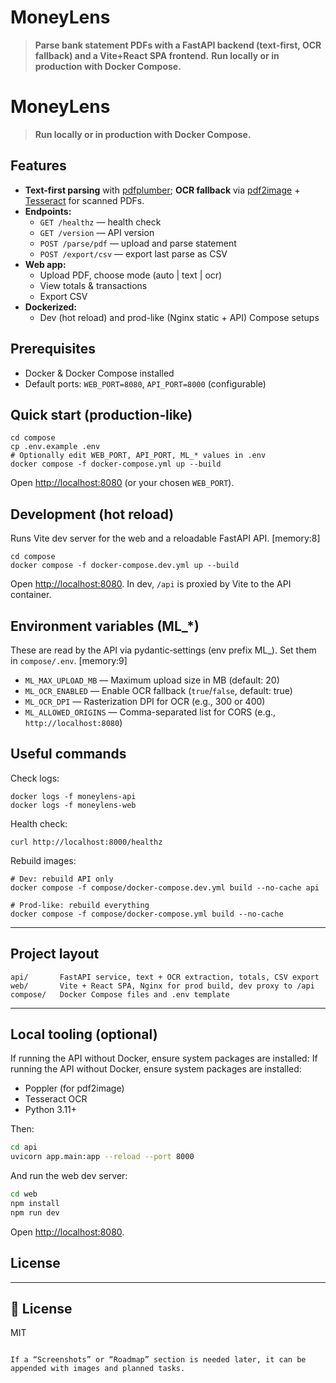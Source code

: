 # MoneyLens

> **Parse bank statement PDFs with a FastAPI backend (text-first, OCR fallback) and a Vite+React SPA frontend.**
> **Run locally or in production with Docker Compose.**
# MoneyLens

> **Run locally or in production with Docker Compose.**

## Features
- **Text-first parsing** with [pdfplumber](https://github.com/jsvine/pdfplumber); **OCR fallback** via [pdf2image](https://github.com/Belval/pdf2image) + [Tesseract](https://github.com/tesseract-ocr/tesseract) for scanned PDFs.
- **Endpoints:**
	- `GET /healthz` — health check
	- `GET /version` — API version
	- `POST /parse/pdf` — upload and parse statement
	- `POST /export/csv` — export last parse as CSV
- **Web app:**
	- Upload PDF, choose mode (auto | text | ocr)
	- View totals & transactions
	- Export CSV
- **Dockerized:**
	- Dev (hot reload) and prod-like (Nginx static + API) Compose setups

## Prerequisites
- Docker & Docker Compose installed
- Default ports: `WEB_PORT=8080`, `API_PORT=8000` (configurable)

## Quick start (production‑like)
```
cd compose
cp .env.example .env
# Optionally edit WEB_PORT, API_PORT, ML_* values in .env
docker compose -f docker-compose.yml up --build
```
Open [http://localhost:8080](http://localhost:8080) (or your chosen `WEB_PORT`).

## Development (hot reload)
Runs Vite dev server for the web and a reloadable FastAPI API. [memory:8]
```
cd compose
docker compose -f docker-compose.dev.yml up --build
```
Open [http://localhost:8080](http://localhost:8080). In dev, `/api` is proxied by Vite to the API container.

## Environment variables (ML_*)
These are read by the API via pydantic‑settings (env prefix ML_). Set them in `compose/.env`. [memory:9]
- `ML_MAX_UPLOAD_MB` — Maximum upload size in MB (default: 20)
- `ML_OCR_ENABLED` — Enable OCR fallback (`true`/`false`, default: true)
- `ML_OCR_DPI` — Rasterization DPI for OCR (e.g., 300 or 400)
- `ML_ALLOWED_ORIGINS` — Comma-separated list for CORS (e.g., `http://localhost:8080`)

## Useful commands
Check logs:
```
docker logs -f moneylens-api
docker logs -f moneylens-web
```
Health check:
```
curl http://localhost:8000/healthz
```
Rebuild images:
```
# Dev: rebuild API only
docker compose -f compose/docker-compose.dev.yml build --no-cache api

# Prod-like: rebuild everything
docker compose -f compose/docker-compose.yml build --no-cache
```
---

## Project layout
```
api/       FastAPI service, text + OCR extraction, totals, CSV export
web/       Vite + React SPA, Nginx for prod build, dev proxy to /api
compose/   Docker Compose files and .env template
```
---

## Local tooling (optional)
If running the API without Docker, ensure system packages are installed:
If running the API without Docker, ensure system packages are installed:
- Poppler (for pdf2image)
- Tesseract OCR
- Python 3.11+

Then:
```sh
cd api
uvicorn app.main:app --reload --port 8000
```

And run the web dev server:
```sh
cd web
npm install
npm run dev
```
Open [http://localhost:8080](http://localhost:8080).

## License
---

## 📄 License

MIT
```

If a “Screenshots” or “Roadmap” section is needed later, it can be appended with images and planned tasks.
